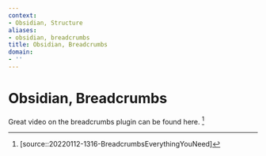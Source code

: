 ```yaml
---
context:
- Obsidian, Structure
aliases:
- obsidian, breadcrumbs
title: Obsidian, Breadcrumbs
domain:
- ''
---
```


# Obsidian, Breadcrumbs

Great video on the breadcrumbs plugin can be found here. [^1]

[^1]: [source::20220112-1316-BreadcrumbsEverythingYouNeed]
